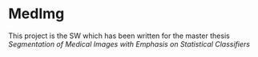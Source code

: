 # MedImg

This project is the SW which has been written for the master thesis
_Segmentation of Medical Images with Emphasis on Statistical Classifiers_
